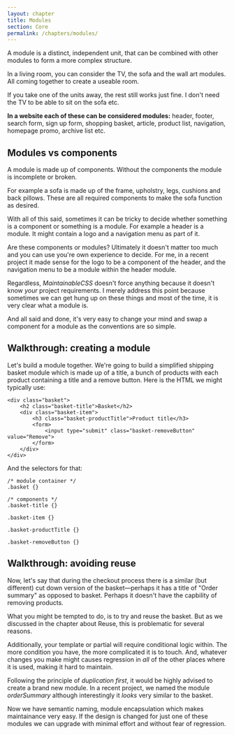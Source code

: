 ```yaml
---
layout: chapter
title: Modules
section: Core
permalink: /chapters/modules/
---
```


A module is a distinct, independent unit, that can be combined with other modules to form a more complex structure.

In a living room, you can consider the TV, the sofa and the wall art modules. All coming together to create a useable room.

If you take one of the units away, the rest still works just fine. I don't need the TV to be able to sit on the sofa etc.

**In a website each of these can be considered modules:** header, footer, search form, sign up form, shopping basket, article, product list, navigation, homepage promo, archive list etc.

## Modules vs components

A module is made up of components. Without the components the module is incomplete or broken.

For example a sofa is made up of the frame, upholstry, legs, cushions and back pillows. These are all required components to make the sofa function as desired.

With all of this said, sometimes it can be tricky to decide whether something is a component or something is a module. For example a header is a module. It might contain a logo and a navigation menu as part of it.

Are these components or modules? Ultimately it doesn't matter too much and you can use you're own experience to decide. For me, in a recent project it made sense for the logo to be a component of the header, and the navigation menu to be a module within the header module.

Regardless, *MaintainableCSS* doesn't force anything because it doesn't know *your* project requirements. I merely address this point because sometimes we can get hung up on these things and most of the time, it is very clear what a module is.

And all said and done, it's very easy to change your mind and swap a component for a module as the conventions are so simple.

## Walkthrough: creating a module

Let's build a module together. We're going to build a simplified shipping basket module which is made up of a title, a bunch of products with each product containing a title and a remove button. Here is the HTML we might typically use:

	<div class="basket">
		<h2 class="basket-title">Basket</h2>
		<div class="basket-item">
			<h3 class="basket-productTitle">Product title</h3>
			<form>
				<input type="submit" class="basket-removeButton" value="Remove">
			</form>
		</div>
	</div>

And the selectors for that:

	/* module container */
	.basket {}

	/* components */
	.basket-title {}

	.basket-item {}

	.basket-productTitle {}

	.basket-removeButton {}

## Walkthrough: avoiding reuse

Now, let's say that during the checkout process there is a similar (but different) cut down version of the basket&mdash;perhaps it has a title of "Order summary" as opposed to basket. Perhaps it doesn't have the capbility of removing products.

What you might be tempted to do, is to try and reuse the basket. But as we discussed in the chapter about Reuse, this is problematic for several reasons.

Additionally, your template or partial will require conditional logic within. The more condition you have, the more complicated it is to touch. And, whatever changes you make might causes regression in *all* of the other places where it is used, making it hard to maintain.

Following the principle of *duplication first*, it would be highly advised to create a brand new module. In a recent project, we named the module *orderSummary* although interestingly it *looks* very similar to the basket.

Now we have semantic naming, module encapsulation which makes maintainance very easy. If the design is changed for just one of these modules we can upgrade with minimal effort and without fear of regression.